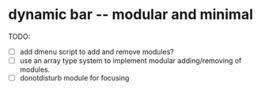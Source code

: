 # dynamic bar -- modular and minimal

TODO:

 - [ ] add dmenu script to add and remove modules?
 - [ ] use an array type system to implement modular adding/removing of modules.
 - [ ] donotdisturb module for focusing
